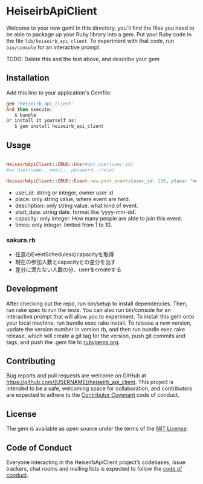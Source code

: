 # HeiseirbApiClient

Welcome to your new gem! In this directory, you'll find the files you need to be able to package up your Ruby library into a gem. Put your Ruby code in the file `lib/heiseirb_api_client`. To experiment with that code, run `bin/console` for an interactive prompt.

TODO: Delete this and the text above, and describe your gem

## Installation

Add this line to your application's Gemfile:

```ruby
gem 'heiseirb_api_client'
And then execute:
   $ bundle
Or install it yourself as:
   $ gem install heiseirb_api_client
```

## Usage

```ruby

HeiseirbApiClient::CRUD::User#get_user(user_id)
#=> User(name:, email:, password, :role)

HeiseirbApiClient::CRUD::Event.new.post_events(user_id: 136, place: "medpeer", description: "happy hack!", start_date: "2019-08-22", capacity: 10000, times: 1)
```

- user_id: string or integer, owner user id
- place: only string value, where event are held.
- description: only string value. what kind of event.
- start_date: string date. format like ‘yyyy-mm-dd’.
- capacity: only integer. How many people are able to join this event.
- times: only integer. limited from 1 to 10.

### sakura.rb
- 任意のEventSchedulesのcapacityを取得
- 現在の参加人数とcapacityとの差分を出す
- 差分に満たない人数の分、userをcreateする

## Development

After checking out the repo, run bin/setup to install dependencies. Then, run rake spec to run the tests. You can also run bin/console for an interactive prompt that will allow you to experiment.
To install this gem onto your local machine, run bundle exec rake install. To release a new version, update the version number in version.rb, and then run bundle exec rake release, which will create a git tag for the version, push git commits and tags, and push the .gem file to [rubygems.org](https://rubygems.org).

## Contributing

Bug reports and pull requests are welcome on GitHub at https://github.com/[USERNAME]/heiseirb_api_client. This project is intended to be a safe, welcoming space for collaboration, and contributors are expected to adhere to the [Contributor Covenant](http://contributor-covenant.org) code of conduct.

## License

The gem is available as open source under the terms of the [MIT License](https://opensource.org/licenses/MIT).

## Code of Conduct

Everyone interacting in the HeiseirbApiClient project’s codebases, issue trackers, chat rooms and mailing lists is expected to follow the [code of conduct](https://github.com/[USERNAME]/heiseirb_api_client/blob/master/CODE_OF_CONDUCT.md).

